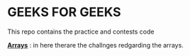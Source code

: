 # GEEKS FOR GEEKS

This repo contains the practice and contests code

**[Arrays](./arrays)** : in here therare the challnges redgarding the arrays.
 